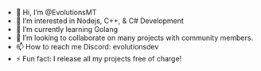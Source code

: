 - 👋 Hi, I’m @EvolutionsMT
- 👀 I’m interested in Nodejs, C++, & C# Development
- 🌱 I’m currently learning Golang
- 💞️ I’m looking to collaborate on many projects with community members.
- 📫 How to reach me Discord: evolutionsdev
- ⚡ Fun fact: I release all my projects free of charge!
